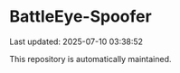 # BattleEye-Spoofer

Last updated: 2025-07-10 03:38:52

This repository is automatically maintained.
